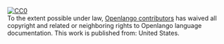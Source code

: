 <p xmlns:dct="http://purl.org/dc/terms/" xmlns:vcard="http://www.w3.org/2001/vcard-rdf/3.0#">
  <a rel="license"
     href="http://creativecommons.org/publicdomain/zero/1.0/">
    <img src="http://i.creativecommons.org/p/zero/1.0/88x31.png" style="border-style: none;" alt="CC0" />
  </a>
  <br />
  To the extent possible under law,
  <a rel="dct:publisher"
     href="https://github.com/coopidgin-foundation/openlango">
    <span property="dct:title">Openlango contributors</span></a>
  has waived all copyright and related or neighboring rights to
  <span property="dct:title">Openlango language documentation</span>.
This work is published from:
<span property="vcard:Country" datatype="dct:ISO3166"
      content="US" about="https://github.com/coopidgin-foundation/openlango">
  United States</span>.
</p>
